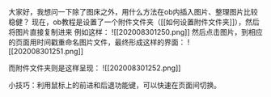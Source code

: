 大家好，我想问一下除了图床之外，用什么方法在ob内插入图片、整理图片比较稳健？
现在，ob教程是设置了一个附件文件夹（[[如何设置附件文件夹]]），然后将图片直接复制进来
例如这样：
![[202008301250.png]]
然后点击图片，到相应的页面用时间戳重命名图片文件，最终形成这样的界面：
![[202008301251.png]]

而附件文件夹则是这样呈现：
![[202008301252.png]]

小技巧：利用鼠标上的前进和后退功能键，可以快速在页面间切换。